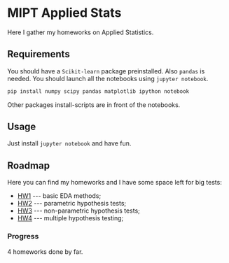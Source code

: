# MIPT Applied Stats 
Here I gather my homeworks on Applied Statistics. 

## Requirements

You should have a `Scikit-learn` package preinstalled. Also `pandas` is needed. You should launch all the notebooks using `jupyter notebook`.
```bash
pip install numpy scipy pandas matplotlib ipython notebook
```
Other packages install-scripts are in front of the notebooks. 

## Usage
Just install `jupyter notebook` and have fun.

## Roadmap
Here you can find my homeworks and I have some space left for big tests:
* [HW1](https://github.com/yk4r2/AppliedStats/tree/main/MIPT/homeworks/HW1) --- basic EDA methods;
* [HW2](https://github.com/yk4r2/AppliedStats/tree/main/MIPT/homeworks/HW2) --- parametric hypothesis tests;
* [HW3](https://github.com/yk4r2/AppliedStats/tree/main/MIPT/homeworks/HW3) --- non-parametric hypothesis tests;
* [HW4](https://github.com/yk4r2/AppliedStats/tree/main/MIPT/homeworks/HW4) --- multiple hypothesis testing;

### Progress
4 homeworks done by far.

